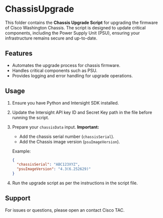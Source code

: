 # ChassisUpgrade

This folder contains the **Chassis Upgrade Script** for upgrading the firmware of Cisco Washington Chassis. The script is designed to update critical components, including the Power Supply Unit (PSU), ensuring your infrastructure remains secure and up-to-date.

## Features

- Automates the upgrade process for chassis firmware.
- Handles critical components such as PSU.
- Provides logging and error handling for upgrade operations.

## Usage

1. Ensure you have Python and Intersight SDK installed.
2. Update the Intersight API key ID and Secret Key path in the file before running the script.
2. Prepare your `chassisData` input. **Important:**  
    - Add the chassis serial number (`chassisSerial`).
    - Add the Chassis image version (`psuImageVersion`).

    Example:
    ```json
    {
      "chassisSerial": "ABC123XYZ",
      "psuImageVersion": "4.3(6.252629)"
    }
    ```

3. Run the upgrade script as per the instructions in the script file.

## Support

For issues or questions, please open an contact Cisco TAC.